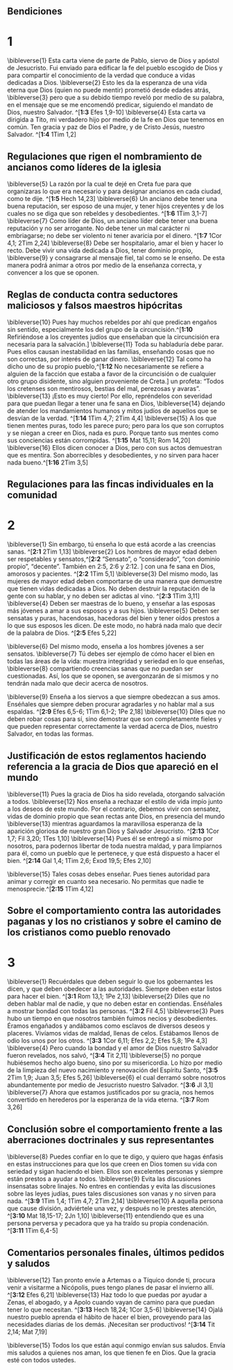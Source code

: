 ## Bendiciones
# 1 
\bibleverse{1} Esta carta viene de parte de Pablo, siervo de Dios y apóstol de Jesucristo. Fui enviado para edificar la fe del pueblo escogido de Dios y para compartir el conocimiento de la verdad que conduce a vidas dedicadas a Dios. \bibleverse{2} Esto les da la esperanza de una vida eterna que Dios (quien no puede mentir) prometió desde edades atrás, \bibleverse{3} pero que a su debido tiempo reveló por medio de su palabra, en el mensaje que se me encomendó predicar, siguiendo el mandato de Dios, nuestro Salvador. ^[**1:3** Efes 1,9-10] \bibleverse{4} Esta carta va dirigida a Tito, mi verdadero hijo por medio de la fe en Dios que tenemos en común. Ten gracia y paz de Dios el Padre, y de Cristo Jesús, nuestro Salvador. ^[**1:4** 1Tim 1,2] 
 

## Regulaciones que rigen el nombramiento de ancianos como líderes de la iglesia
\bibleverse{5} La razón por la cual te dejé en Creta fue para que organizaras lo que era necesario y para designar ancianos en cada ciudad, como te dije. ^[**1:5** Hech 14,23] \bibleverse{6} Un anciano debe tener una buena reputación, ser esposo de una mujer, y tener hijos creyentes y de los cuales no se diga que son rebeldes y desobedientes. ^[**1:6** 1Tim 3,1-7] \bibleverse{7} Como líder de Dios, un anciano líder debe tener una buena reputación y no ser arrogante. No debe tener un mal carácter ni embriagarse; no debe ser violento ni tener avaricia por el dinero. ^[**1:7** 1Cor 4,1; 2Tim 2,24] \bibleverse{8} Debe ser hospitalario, amar el bien y hacer lo recto. Debe vivir una vida dedicada a Dios, tener dominio propio, \bibleverse{9} y consagrarse al mensaje fiel, tal como se le enseño. De esta manera podrá animar a otros por medio de la enseñanza correcta, y convencer a los que se oponen. 
  

## Reglas de conducta contra seductores maliciosos y falsos maestros hipócritas
\bibleverse{10} Pues hay muchos rebeldes por ahí que predican engaños sin sentido, especialmente los del grupo de la circuncisión.^[**1:10** Refiriéndose a los creyentes judíos que enseñaban que la circuncisión era necesaria para la salvación.] \bibleverse{11} Toda su habladuría debe parar. Pues ellos causan inestabilidad en las familias, enseñando cosas que no son correctas, por interés de ganar dinero. \bibleverse{12} Tal como ha dicho uno de su propio pueblo,^[**1:12** No necesariamente se refiere a alguien de la facción que estaba a favor de la circuncisión o de cualquier otro grupo disidente, sino alguien proveniente de Creta.] un profeta: “Todos los cretenses son mentirosos, bestias del mal, perezosas y avaras”. \bibleverse{13} ¡Esto es muy cierto! Por ello, repréndelos con severidad para que puedan llegar a tener una fe sana en Dios, \bibleverse{14} dejando de atender los mandamientos humanos y mitos judíos de aquellos que se desvían de la verdad. ^[**1:14** 1Tim 4,7; 2Tim 4,4] \bibleverse{15} A los que tienen mentes puras, todo les parece puro; pero para los que son corruptos y se niegan a creer en Dios, nada es puro. Porque tanto sus mentes como sus conciencias están corrompidas. ^[**1:15** Mat 15,11; Rom 14,20] \bibleverse{16} Ellos dicen conocer a Dios, pero con sus actos demuestran que es mentira. Son aborrecibles y desobedientes, y no sirven para hacer nada bueno.^[**1:16** 2Tim 3,5] 
    

## Regulaciones para las fincas individuales en la comunidad
# 2 
\bibleverse{1} Sin embargo, tú enseña lo que está acorde a las creencias sanas. ^[**2:1** 2Tim 1,13] \bibleverse{2} Los hombres de mayor edad deben ser respetables y sensatos,^[**2:2** “Sensato”, o “considerado”, “con dominio propio”, “decente”. También en 2:5, 2:6 y 2:12. ] con una fe sana en Dios, amorosos y pacientes. ^[**2:2** 1Tim 5,1] \bibleverse{3} Del mismo modo, las mujeres de mayor edad deben comportarse de una manera que demuestre que tienen vidas dedicadas a Dios. No deben destruir la reputación de la gente con su hablar, y no deben ser adictas al vino. ^[**2:3** 1Tim 3,11] \bibleverse{4} Deben ser maestras de lo bueno, y enseñar a las esposas más jóvenes a amar a sus esposos y a sus hijos. \bibleverse{5} Deben ser sensatas y puras, hacendosas, hacedoras del bien y tener oídos prestos a lo que sus esposos les dicen. De este modo, no habrá nada malo que decir de la palabra de Dios. ^[**2:5** Efes 5,22] 
    

\bibleverse{6} Del mismo modo, enseña a los hombres jóvenes a ser sensatos. \bibleverse{7} Tú debes ser ejemplo de cómo hacer el bien en todas las áreas de la vida: muestra integridad y seriedad en lo que enseñas, \bibleverse{8} compartiendo creencias sanas que no puedan ser cuestionadas. Así, los que se oponen, se avergonzarán de sí mismos y no tendrán nada malo que decir acerca de nosotros. 

\bibleverse{9} Enseña a los siervos a que siempre obedezcan a sus amos. Enséñales que siempre deben procurar agradarles y no hablar mal a sus espaldas. ^[**2:9** Efes 6,5-6; 1Tim 6,1-2; 1Pe 2,18] \bibleverse{10} Diles que no deben robar cosas para sí, sino demostrar que son completamente fieles y que pueden representar correctamente la verdad acerca de Dios, nuestro Salvador, en todas las formas. 


## Justificación de estos reglamentos haciendo referencia a la gracia de Dios que apareció en el mundo
\bibleverse{11} Pues la gracia de Dios ha sido revelada, otorgando salvación a todos. \bibleverse{12} Nos enseña a rechazar el estilo de vida impío junto a los deseos de este mundo. Por el contrario, debemos vivir con sensatez, vidas de dominio propio que sean rectas ante Dios, en presencia del mundo \bibleverse{13} mientras aguardamos la maravillosa esperanza de la aparición gloriosa de nuestro gran Dios y Salvador Jesucristo. ^[**2:13** 1Cor 1,7; Fil 3,20; 1Tes 1,10] \bibleverse{14} Pues él se entregó a sí mismo por nosotros, para podernos libertar de toda nuestra maldad, y para limpiarnos para él, como un pueblo que le pertenece, y que está dispuesto a hacer el bien. ^[**2:14** Gal 1,4; 1Tim 2,6; Éxod 19,5; Efes 2,10] 
 

\bibleverse{15} Tales cosas debes enseñar. Pues tienes autoridad para animar y corregir en cuanto sea necesario. No permitas que nadie te menosprecie.^[**2:15** 1Tim 4,12] 


## Sobre el comportamiento contra las autoridades paganas y los no cristianos y sobre el camino de los cristianos como pueblo renovado
# 3 
\bibleverse{1} Recuérdales que deben seguir lo que los gobernantes les dicen, y que deben obedecer a las autoridades. Siempre deben estar listos para hacer el bien. ^[**3:1** Rom 13,1; 1Pe 2,13] \bibleverse{2} Diles que no deben hablar mal de nadie, y que no deben estar en contiendas. Enséñales a mostrar bondad con todas las personas. ^[**3:2** Fil 4,5] \bibleverse{3} Pues hubo un tiempo en que nosotros también fuimos necios y desobedientes. Éramos engañados y andábamos como esclavos de diversos deseos y placeres. Vivíamos vidas de maldad, llenas de celos. Estábamos llenos de odio los unos por los otros. ^[**3:3** 1Cor 6,11; Efes 2,2; Efes 5,8; 1Pe 4,3] \bibleverse{4} Pero cuando la bondad y el amor de Dios nuestro Salvador fueron revelados, nos salvó, ^[**3:4** Tit 2,11] \bibleverse{5} no porque hubiésemos hecho algo bueno, sino por su misericordia. Lo hizo por medio de la limpieza del nuevo nacimiento y renovación del Espíritu Santo, ^[**3:5** 2Tim 1,9; Juan 3,5; Efes 5,26] \bibleverse{6} el cual derramó sobre nosotros abundantemente por medio de Jesucristo nuestro Salvador. ^[**3:6** Jl 3,1] \bibleverse{7} Ahora que estamos justificados por su gracia, nos hemos convertido en herederos por la esperanza de la vida eterna. ^[**3:7** Rom 3,26] 
      

## Conclusión sobre el comportamiento frente a las aberraciones doctrinales y sus representantes
\bibleverse{8} Puedes confiar en lo que te digo, y quiero que hagas énfasis en estas instrucciones para que los que creen en Dios tomen su vida con seriedad y sigan haciendo el bien. Ellos son excelentes personas y siempre están prestos a ayudar a todos. \bibleverse{9} Evita las discusiones insensatas sobre linajes. No entres en contiendas y evita las discusiones sobre las leyes judías, pues tales discusiones son vanas y no sirven para nada. ^[**3:9** 1Tim 1,4; 1Tim 4,7; 2Tim 2,14] \bibleverse{10} A aquella persona que cause división, adviértele una vez, y después no le prestes atención, ^[**3:10** Mat 18,15-17; 2Jn 1,10] \bibleverse{11} entendiendo que es una persona perversa y pecadora que ya ha traído su propia condenación. ^[**3:11** 1Tim 6,4-5] 
  

## Comentarios personales finales, últimos pedidos y saludos
\bibleverse{12} Tan pronto envíe a Artemas o a Tíquico donde ti, procura venir a visitarme a Nicópolis, pues tengo planes de pasar el invierno allí. ^[**3:12** Efes 6,21] \bibleverse{13} Haz todo lo que puedas por ayudar a Zenas, el abogado, y a Apolo cuando vayan de camino para que puedan tener lo que necesitan. ^[**3:13** Hech 18,24; 1Cor 3,5-6] \bibleverse{14} Ojalá nuestro pueblo aprenda el hábito de hacer el bien, proveyendo para las necesidades diarias de los demás. ¡Necesitan ser productivos! ^[**3:14** Tit 2,14; Mat 7,19] 
  

\bibleverse{15} Todos los que están aquí conmigo envían sus saludos. Envía mis saludos a quienes nos aman, los que tienen fe en Dios. Que la gracia esté con todos ustedes. 